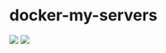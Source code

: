 # docker-my-servers
[![](https://images.microbadger.com/badges/version/bulzipke/docker-my-servers.svg)](https://microbadger.com/images/bulzipke/docker-my-servers) [![](https://images.microbadger.com/badges/image/bulzipke/docker-my-servers.svg)](https://microbadger.com/images/bulzipke/docker-my-servers)
